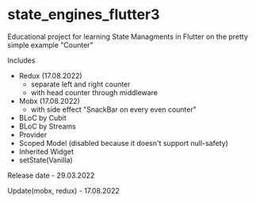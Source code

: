 # state_engines_flutter3
Educational project for learning State Managments in Flutter on the pretty simple example "Counter"

Includes

- Redux (17.08.2022)
  - separate left and right counter 
  - with head counter through middleware
- Mobx (17.08.2022)
  - with side effect "SnackBar on every even counter"
- BLoC by Cubit
- BLoC by Streams
- Provider
- Scoped Model (disabled because it doesn't support null-safety)
- Inherited Widget
- setState(Vanilla)

Release date - 29.03.2022

Update(mobx, redux) - 17.08.2022
